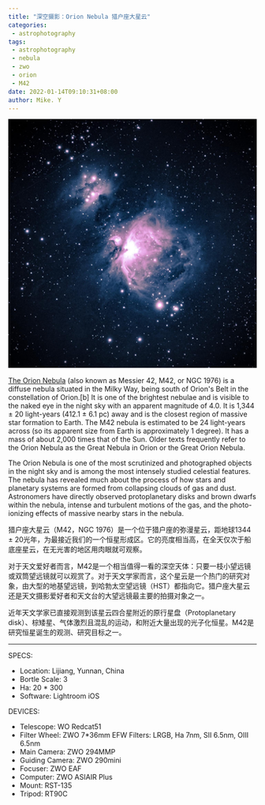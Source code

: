 ```yaml
---
title: "深空摄影：Orion Nebula 猎户座大星云"
categories:
 - astrophotography
tags:
 - astrophotography
 - nebula
 - zwo
 - orion
 - M42
date: 2022-01-14T09:10:31+08:00
author: Mike. Y
---
```


![8280DAA3-8D80-4174-A7BB-75B69431970C](../../../static/images/8280DAA3-8D80-4174-A7BB-75B69431970C.jpg)



[The Orion Nebula](https://en.wikipedia.org/wiki/Orion_Nebula) (also known as Messier 42, M42, or NGC 1976) is a diffuse nebula situated in the Milky Way, being south of Orion's Belt in the constellation of Orion.[b] It is one of the brightest nebulae and is visible to the naked eye in the night sky with an apparent magnitude of 4.0. It is 1,344 ± 20 light-years (412.1 ± 6.1 pc) away and is the closest region of massive star formation to Earth. The M42 nebula is estimated to be 24 light-years across (so its apparent size from Earth is approximately 1 degree). It has a mass of about 2,000 times that of the Sun. Older texts frequently refer to the Orion Nebula as the Great Nebula in Orion or the Great Orion Nebula.

The Orion Nebula is one of the most scrutinized and photographed objects in the night sky and is among the most intensely studied celestial features. The nebula has revealed much about the process of how stars and planetary systems are formed from collapsing clouds of gas and dust. Astronomers have directly observed protoplanetary disks and brown dwarfs within the nebula, intense and turbulent motions of the gas, and the photo-ionizing effects of massive nearby stars in the nebula.



猎户座大星云（M42，NGC 1976）是一个位于猎户座的弥漫星云，距地球1344 ± 20光年，为最接近我们的一个恒星形成区。它的亮度相当高，在全天仅次于船底座星云，在无光害的地区用肉眼就可观察。

对于天文爱好者而言，M42是一个相当值得一看的深空天体：只要一枝小望远镜或双筒望远镜就可以观赏了。对于天文学家而言，这个星云是一个热门的研究对象，由大型的地基望远镜，到哈勃太空望远镜（HST）都指向它。猎户座大星云还是天文摄影爱好者和天文台的大望远镜最主要的拍摄对象之一。

近年天文学家已直接观测到该星云四合星附近的原行星盘（Protoplanetary disk）、棕矮星、气体激烈且混乱的运动，和附近大量出现的光子化恒星。M42是研究恒星诞生的观测、研究目标之一。

---

SPECS:
- Location: Lijiang, Yunnan, China
- Bortle Scale: 3
- Ha: 20 * 300
- Software: Lightroom iOS 


DEVICES:
- Telescope: WO Redcat51
- Filter Wheel: ZWO 7*36mm EFW Filters: LRGB, Ha 7nm, SII 6.5nm, OIII 6.5nm
- Main Camera: ZWO 294MMP
- Guiding Camera: ZWO 290mini
- Focuser: ZWO EAF
- Computer: ZWO ASIAIR Plus
- Mount: RST-135
- Tripod: RT90C